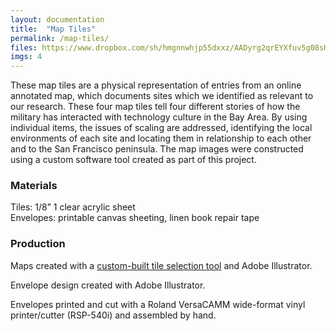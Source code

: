 ```yaml
---
layout: documentation
title:  "Map Tiles"
permalink: /map-tiles/
files: https://www.dropbox.com/sh/hmgnnwhjp55dxxz/AADyrg2qrEYXfuv5g08sHn_Oa?dl=0
imgs: 4
---
```

<p>
These map tiles are a physical representation of entries from an online annotated map, which documents sites which we identified as relevant to our research. These four map tiles tell four different stories of how the military has interacted with technology culture in the Bay Area. By using individual items, the issues of scaling are addressed, identifying the local environments of each site and locating them in relationship to each other and to the San Francisco peninsula. The map images were constructed using a custom software tool created as part of this project.
 </p>
<h3>Materials</h3>
<p>
Tiles: 1/8” 1 clear acrylic sheet<br>
Envelopes: printable canvas sheeting, linen book repair tape
</p>

<h3>Production</h3>
<p>
Maps created with a <a href="/maps/tile-picker">custom-built tile selection tool</a> and Adobe Illustrator.

Envelope design created with Adobe Illustrator.

Envelopes printed and cut with a Roland VersaCAMM wide-format vinyl printer/cutter (RSP-540i) and assembled by hand.
</p>
